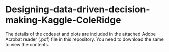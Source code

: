# Designing-data-driven-decision-making-Kaggle-ColeRidge

The details of the codeset and plots are included in the attached Adobe Acrobat reader (.pdf) file in this repository. 
You need to download the same to view the contents.
